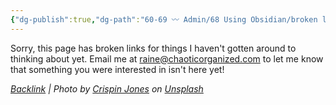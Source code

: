 ```yaml
---
{"dg-publish":true,"dg-path":"60-69 〰️ Admin/68 Using Obsidian/broken links.md","dg-permalink":"broken-links","permalink":"/broken-links/","noteIcon":"","created":"2023-08-20T12:15:24"}
---
```



Sorry, this page has broken links for things I haven't gotten around to thinking about yet. Email me at [raine@chaoticorganized.com](mailto:raine@chaoticorganized.com) to let me know that something you were interested in isn't here yet!




*[Backlink](https://unsplash.com/photos/qeXdOn1TTpM) | Photo by [Crispin Jones](https://unsplash.com/@cavespider?utm_source=Obsidian%20Image%20Inserter%20Plugin&utm_medium=referral) on [Unsplash](https://unsplash.com/?utm_source=Obsidian%20Image%20Inserter%20Plugin&utm_medium=referral)*
